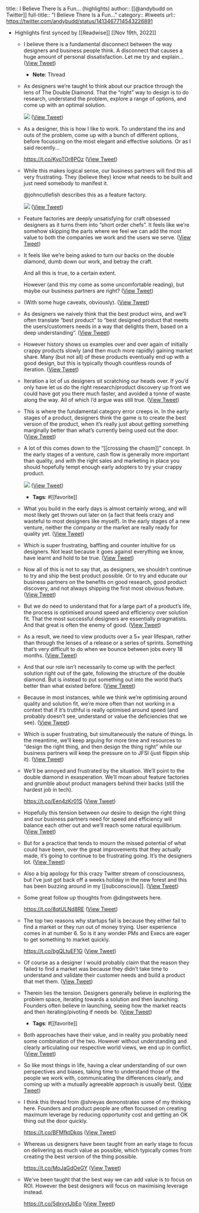 title:: I Believe There Is a Fun... (highlights)
author:: [[@andybudd on Twitter]]
full-title:: "I Believe There Is a Fun..."
category:: #tweets
url:: https://twitter.com/andybudd/status/1413467714543226891

- Highlights first synced by [[Readwise]] [[Nov 19th, 2022]]
	- I believe there is a fundamental disconnect between the way designers and business people think. A disconnect that causes a huge amount of personal dissatisfaction. Let me try and explain... ([View Tweet](https://twitter.com/andybudd/status/1411349258733867010))
		- **Note**: Thread
	- As designers we’re taught to think about our practice through the lens of The Double Diamond. That the “right” way to design is to do research, understand the problem, explore a range of options, and come up with an optimal solution. 
	  
	  ![](https://pbs.twimg.com/media/E5Ye7nAXEAEML_a.jpg) ([View Tweet](https://twitter.com/andybudd/status/1411349864840052737))
	- As a designer, this is how I like to work. To understand the ins and outs of the problem, come up with a bunch of different options, before focussing on the most elegant and effective solutions. Or as I said recently...
	  
	  https://t.co/KyoTOr8POz ([View Tweet](https://twitter.com/andybudd/status/1411351345848795137))
	- While this makes logical sense, our business partners will find this all very frustrating. They (believe they) know what needs to be built and just need somebody to manifest it. 
	  
	  @johncutlefish describes this as a feature factory. 
	  
	  ![](https://pbs.twimg.com/media/E5Yh3DjXIAsTgzQ.jpg) ([View Tweet](https://twitter.com/andybudd/status/1411352774714040323))
	- Feature factories are deeply unsatisfying for craft obsessed designers as it turns them into “short order chefs”. It feels like we’re somehow skipping the parts where we feel we can add the most value to both the companies we work and the users we serve. ([View Tweet](https://twitter.com/andybudd/status/1411353472650330117))
	- It feels like we’re being asked to turn our backs on the double diamond, dumb down our work, and betray the craft.
	  
	  And all this is true, to a certain extent.
	  
	  However (and this my come as some uncomfortable reading), but maybe our business partners are right? ([View Tweet](https://twitter.com/andybudd/status/1411355354168893442))
	- (With some huge caveats, obviously). ([View Tweet](https://twitter.com/andybudd/status/1411355426642350084))
	- As designers we naively think that the best product wins, and we’ll often translate “best product” to “best designed product that meets the users/customers needs in a way that delights them, based on a deep understanding”. ([View Tweet](https://twitter.com/andybudd/status/1411356178416762886))
	- However history shows us examples over and over again of initially crappy products slowly (and then much more rapidly) gaining market share. Many (but not all) of these products eventually end up with a good design, but this is typically though countless rounds of iteration. ([View Tweet](https://twitter.com/andybudd/status/1411358573813276673))
	- Iteration a lot of us designers sit scratching our heads over. If you’d only have let us do the right research/product discovery up front we could have got you there much faster, and avoided a tonne of waste along the way. All of which I’d argue was still true. ([View Tweet](https://twitter.com/andybudd/status/1411359186017996800))
	- This is where the fundamental category error creeps in. In the early stages of a product, designers think the game is to create the best version of the product, when it’s really just about getting something marginally better than what’s currently being used out the door. ([View Tweet](https://twitter.com/andybudd/status/1411360177626963975))
	- A lot of this comes down to the “[[crossing the chasm]]” concept. In the early stages of a venture, cash flow is generally more important than quality, and with the right sales and marketing in place you should hopefully tempt enough early adopters to try your crappy product. 
	  
	  ![](https://pbs.twimg.com/media/E5YopzhWEAAu9xG.jpg) ([View Tweet](https://twitter.com/andybudd/status/1411360798748950528))
		- **Tags**: #[[favorite]]
	- What you build in the early days is almost certainly wrong, and will most likely get thrown out later on (a fact that feels crazy and wasteful to most designers like myself). In the early stages of a new venture, neither the company or the market are really ready for quality yet. ([View Tweet](https://twitter.com/andybudd/status/1411361931177385991))
	- Which is super frustrating, baffling and counter intuitive for us designers. Not least because it goes against everything we know, have learnt and hold to be true. ([View Tweet](https://twitter.com/andybudd/status/1411362280533540865))
	- Now all of this is not to say that, as designers, we shouldn’t continue to try and ship the best product possible. Or to try and educate our business partners on the benefits on good research, good product discovery, and not always shipping the first most obvious feature. ([View Tweet](https://twitter.com/andybudd/status/1411363051283046401))
	- But we do need to understand that for a large part of a product’s life, the process is optimised around speed and efficiency over solution fit. That the most successful designers are essentially pragmatists. And that great is often the enemy of good. ([View Tweet](https://twitter.com/andybudd/status/1411363759898218499))
	- As a result, we need to view products over a 5+ year lifespan, rather than through the lenses of a release or a series of sprints. Something that’s very difficult to do when we bounce between jobs every 18 months. ([View Tweet](https://twitter.com/andybudd/status/1411364451660480513))
	- And that our role isn’t necessarily to come up with the perfect solution right out of the gate, following the structure of the double diamond. But is instead to put something out into the world that’s better than what existed before. ([View Tweet](https://twitter.com/andybudd/status/1411365029413335044))
	- Because in most instances, while we think we’re optimising around quality and solution fit, we’re more often than not working in a context that if it’s truthful is really optimised around speed (and probably doesn’t see, understand or value the deficiencies that we see). ([View Tweet](https://twitter.com/andybudd/status/1411365741169893382))
	- Which is super frustrating, but simultaneously the nature of things. In the meantime, we’ll keep arguing for more time and resources to “design the right thing, and then design the thing right” while our business partners will keep the pressure on to JFSI (just flippin ship it). ([View Tweet](https://twitter.com/andybudd/status/1411366538293268482))
	- We’ll be annoyed and frustrated by the situation. We’ll point to the double diamond in exasperation. We’ll moan about feature factories and grumble about product managers behind their backs (still the hardest job in tech).
	  
	  https://t.co/Een4zKr01S ([View Tweet](https://twitter.com/andybudd/status/1411367222879133701))
	- Hopefully this tension between our desire to design the right thing and our business partners need for speed and efficiency will balance each other out and we’ll reach some natural equilibrium. ([View Tweet](https://twitter.com/andybudd/status/1411368761379131397))
	- But for a practice that tends to mourn the missed potential of what could have been, over the great improvements that they actually made, it’s going to continue to be frustrating going. It’s the designers lot. ([View Tweet](https://twitter.com/andybudd/status/1411369311042736134))
	- Also a big apology for this crazy Twitter stream of consciousness, but I’ve just got back off a weeks holiday in the new forest and this has been buzzing around in my [[subconscious]]. ([View Tweet](https://twitter.com/andybudd/status/1411369859003432965))
	- Some great follow up thoughts from @dingstweets here.
	  
	  https://t.co/8qtULNd8RE ([View Tweet](https://twitter.com/andybudd/status/1411685820415811586))
	- The top two reasons why startups fail is because they either fail to find a market or they run out of money trying. User experience comes in at number 6. So is it any wonder PMs and Execs are eager to get something  to market quickly.
	  
	  https://t.co/bgQLtuEF1G ([View Tweet](https://twitter.com/andybudd/status/1411968265572790280))
	- Of course as a designer I would probably claim that the reason they failed to find a market was because they didn’t take time to understand and validate their customer needs and build a product that met them. ([View Tweet](https://twitter.com/andybudd/status/1411968719287422978))
	- Therein lies the tension. Designers generally believe in exploring the problem space, iterating towards a solution and then launching. Founders often believe in launching, seeing how the market reacts and then iterating/pivoting if needs be. ([View Tweet](https://twitter.com/andybudd/status/1411969621180178434))
		- **Tags**: #[[favorite]]
	- Both approaches have their value, and in reality you probably need some combination of the two. However without understanding and clearly articulating our respective world views, we end up in conflict. ([View Tweet](https://twitter.com/andybudd/status/1411970327115096065))
	- So like most things in life, having a clear understanding of our own perspectives and biases, taking time to understand those of the people we work with, communicating the differences clearly, and coming up with a mutually agreeable approach is usually best. ([View Tweet](https://twitter.com/andybudd/status/1411970856474103808))
	- I think this thread from @shreyas demonstrates some of my thinking here. Founders and product people are often focussed on creating maximum leverage by reducing opportunity cost and getting an OK thing out the door quickly. 
	  
	  https://t.co/BFMfktDkqs ([View Tweet](https://twitter.com/andybudd/status/1413467714543226891))
	- Whereas us designers have been taught from an early stage to focus on delivering as much value as possible, which typically comes from creating the best version of the thing possible.
	  
	  https://t.co/MoJaGdOeGY ([View Tweet](https://twitter.com/andybudd/status/1413468261082009600))
	- We've been taught that the best way we can add value is to focus on ROI. However the best designers will focus on maximising leverage instead. 
	  
	  https://t.co/5dxyvtJbEo ([View Tweet](https://twitter.com/andybudd/status/1413468975040659456))